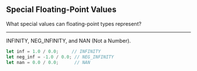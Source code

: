 ## Special Floating-Point Values

What special values can floating-point types represent?

---

INFINITY, NEG_INFINITY, and NAN (Not a Number).

```rust
let inf = 1.0 / 0.0;     // INFINITY
let neg_inf = -1.0 / 0.0; // NEG_INFINITY
let nan = 0.0 / 0.0;      // NAN
```

